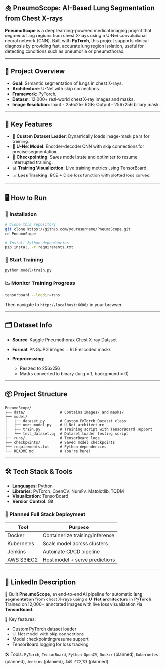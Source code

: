 ## 🫁 PneumoScope: AI-Based Lung Segmentation from Chest X-rays

**PneumoScope** is a deep learning-powered medical imaging project that segments lung regions from chest X-rays using a U-Net convolutional neural network (CNN). Built with **PyTorch**, this project supports clinical diagnosis by providing fast, accurate lung region isolation, useful for detecting conditions such as pneumonia or pneumothorax.

---

## 🧠 Project Overview

* **Goal**: Semantic segmentation of lungs in chest X-rays.
* **Architecture**: U-Net with skip connections.
* **Framework**: PyTorch.
* **Dataset**: 12,000+ real-world chest X-ray images and masks.
* **Image Resolution**: Input - 256x256 RGB; Output - 256x256 binary mask.

---

## 🚀 Key Features

* 🧾 **Custom Dataset Loader**: Dynamically loads image-mask pairs for training.
* 🔁 **U-Net Model**: Encoder-decoder CNN with skip connections for precise segmentation.
* 💾 **Checkpointing**: Saves model state and optimizer to resume interrupted training.
* 📊 **Training Visualization**: Live training metrics using TensorBoard.
* 📈 **Loss Tracking**: BCE + Dice loss function with plotted loss curves.

---

## 🖥️ How to Run

### 🧩 Installation

```bash
# Clone this repository
git clone https://github.com/yourusername/PneumoScope.git
cd PneumoScope

# Install Python dependencies
pip install -r requirements.txt
```

### 🚦 Start Training

```bash
python model/train.py
```

### 📉 Monitor Training Progress

```bash
tensorboard --logdir=runs
```

Then navigate to `http://localhost:6006/` in your browser.

---

## 🗂 Dataset Info

* **Source**: Kaggle Pneumothorax Chest X-ray Dataset
* **Format**: PNG/JPG images + RLE encoded masks
* **Preprocessing**:

  * Resized to 256x256
  * Masks converted to binary (lung = 1, background = 0)

---

## 📦 Project Structure

```
PneumoScope/
├── data/                # Contains images/ and masks/
├── model/
│   ├── dataset.py       # Custom PyTorch Dataset class
│   ├── unet_model.py    # U-Net architecture
│   ├── train.py         # Training script with TensorBoard support
│   └── test_dataset.py  # Dataset loader testing script
├── runs/                # TensorBoard logs
├── checkpoints/         # Saved model checkpoints
├── requirements.txt     # Python dependencies
└── README.md            # You're here!
```

---

## 🛠️ Tech Stack & Tools

* **Languages**: Python
* **Libraries**: PyTorch, OpenCV, NumPy, Matplotlib, TQDM
* **Visualization**: TensorBoard
* **Version Control**: Git

### 🔮 Planned Full Stack Deployment

| Tool       | Purpose                         |
| ---------- | ------------------------------- |
| Docker     | Containerize training/inference |
| Kubernetes | Scale model across clusters     |
| Jenkins    | Automate CI/CD pipeline         |
| AWS S3/EC2 | Host model + serve predictions  |

---

## 📄 LinkedIn Description

🚀 Built **PneumoScope**, an end-to-end AI pipeline for automatic **lung segmentation** from chest X-rays using a **U-Net architecture** in **PyTorch**. Trained on 12,000+ annotated images with live loss visualization via **TensorBoard**.

🔧 Key features:

* Custom PyTorch dataset loader
* U-Net model with skip connections
* Model checkpointing/resume support
* TensorBoard logging for loss tracking

🛠️ Tools: `PyTorch`, `TensorBoard`, `Python`, `OpenCV`, `Docker` (planned), `Kubernetes` (planned), `Jenkins` (planned), `AWS EC2/S3` (planned)

